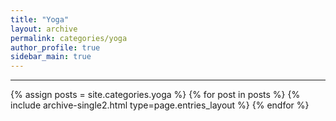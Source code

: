 ```yaml
---
title: "Yoga"
layout: archive
permalink: categories/yoga
author_profile: true
sidebar_main: true
---
```


<!-- 공백이 포함되어 있는 카테고리 이름의 경우 site.categories['a b c'] 이런식으로! -->

***

{% assign posts = site.categories.yoga %}
{% for post in posts %} {% include archive-single2.html type=page.entries_layout %} {% endfor %}
